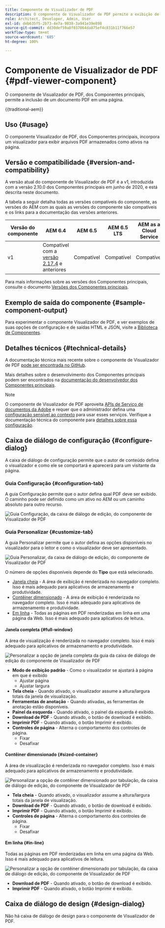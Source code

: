 ```yaml
---
title: Componente de Visualizador de PDF
description: O componente de Visualizador de PDF permite a exibição de um documento PDF.
role: Architect, Developer, Admin, User
exl-id: deb635f5-2b73-4e7a-9838-3a941e39e898
source-git-commit: dd30def59a8f037864da875ef4c831b11f766e57
workflow-type: tm+mt
source-wordcount: '685'
ht-degree: 100%

---
```



# Componente de Visualizador de PDF {#pdf-viewer-component}

O componente de Visualizador de PDF, dos Componentes principais, permite a inclusão de um documento PDF em uma página.

{{traditional-aem}}

## Uso {#usage}

O componente Visualizador de PDF, dos Componentes principais, incorpora um visualizador para exibir arquivos PDF armazenados como ativos na página.

## Versão e compatibilidade {#version-and-compatibility}

A versão atual do componente de Visualizador de PDF é a v1, introduzida com a versão 2.10.0 dos Componentes principais em junho de 2020, e está descrita neste documento.

A tabela a seguir detalha todas as versões compatíveis do componente, as versões do AEM com as quais as versões do componente são compatíveis e os links para a documentação das versões anteriores.

| Versão do componente | AEM 6.4 | AEM 6.5 | AEM 6.5 LTS | AEM as a Cloud Service |
|--- |--- |---|---|---|
| v1 | Compatível com a <br>[versão 2.17.4](/help/versions.md) e anteriores | Compatível | Compatível | Compatível |

Para mais informações sobre as versões dos Componentes principais, consulte o documento [Versões dos Componentes principais](/help/versions.md).

## Exemplo de saída do componente {#sample-component-output}

Para experimentar o componente Visualizador de PDF, e ver exemplos de suas opções de configuração e de saídas HTML e JSON, visite a [Biblioteca de Componentes](https://adobe.com/go/aem_cmp_library_pdfviewer_br).

## Detalhes técnicos {#technical-details}

A documentação técnica mais recente sobre o componente de Visualizador de PDF [pode ser encontrada no GitHub](https://adobe.com/go/aem_cmp_tech_pdfviewer_v1_br).

Mais detalhes sobre o desenvolvimento dos Componentes principais podem ser encontrados na [documentação do desenvolvedor dos Componentes principais](/help/developing/overview.md).

>[!NOTE]
>
>O componente de Visualizador de PDF aproveita [APIs de Serviço de documentos da Adobe](https://www.adobe.io/apis/documentcloud/dcsdk.html) e requer que o administrador defina uma [configuração sensível ao contexto](/help/developing/context-aware-configs.md) para usar esses serviços. Verifique a documentação técnica do componente para [detalhes sobre essa configuração](https://github.com/adobe/aem-core-wcm-components/tree/master/content/src/content/jcr_root/apps/core/wcm/components/pdfviewer/v1/pdfviewer#context-aware-config).

## Caixa de diálogo de configuração {#configure-dialog}

A caixa de diálogo de configuração permite que o autor de conteúdo defina o visualizador e como ele se comportará e aparecerá para um visitante da página.

### Guia Configuração {#configuration-tab}

A guia Configuração permite que o autor defina qual PDF deve ser exibido. O caminho pode ser definido como um ativo no AEM ou um caminho absoluto para outro recurso.

![Guia Configuração, da caixa de diálogo de edição, do componente de Visualizador de PDF](/help/assets/pdf-viewer-edit-configuration.png)

### Guia Personalizar {#customize-tab}

A guia Personalizar permite que o autor defina as opções disponíveis no visualizador para o leitor e como o visualizador deve ser apresentado.

![Guia Personalizar, da caixa de diálogo de edição, do componente de Visualizador de PDF](/help/assets/pdf-viewer-edit-customize.png)

O número de opções disponíveis depende do **Tipo** que está selecionado.

* [Janela cheia](#full-window) - A área de exibição é renderizada no navegador completo. Isso é mais adequado para aplicativos de armazenamento e produtividade.
* [Contêiner dimensionado](#sized-container) - A área de exibição é renderizada no navegador completo. Isso é mais adequado para aplicativos de armazenamento e produtividade.
* [Em linha](#in-line) - Todas as páginas em PDF renderizadas em linha em uma página da Web. Isso é mais adequado para aplicativos de leitura.

#### Janela completa {#full-window}

A área de visualização é renderizada no navegador completo. Isso é mais adequado para aplicativos de armazenamento e produtividade.

![Personalizar a opção de janela completa da guia da caixa de diálogo de edição do componente de Visualizador de PDF](/help/assets/pdf-viewer-edit-customize-full.png)

* **Modo de exibição padrão** - Como o visualizador se ajustará à página em que é exibido
   * Ajustar página
   * Ajustar largura
* **Tela cheia** - Quando ativado, o visualizador assume a altura/largura totais da janela de visualização.
* **Ferramentas de anotação** - Quando ativadas, as ferramentas de anotação estão disponíveis.
* **Painel da esquerda** - Quando ativado, o painel da esquerda é exibido.
* **Download de PDF** - Quando ativado, o botão de download é exibido.
* **Imprimir PDF** - Quando ativado, o botão Imprimir é exibido.
* **Controles de página** - Alterna o comportamento dos controles de página.
   * Fixar
   * Desafixar

#### Contêiner dimensionado {#sized-container}

A área de visualização é renderizada no navegador completo. Isso é mais adequado para aplicativos de armazenamento e produtividade.

![Personalizar a opção de contêiner dimensionado por tabulação, da caixa de diálogo de edição, do componente de Visualizador de PDF](/help/assets/pdf-viewer-edit-customize-sized-container.png)

* **Tela cheia** - Quando ativado, o visualizador assume a altura/largura totais da janela de visualização.
* **Download de PDF** - Quando ativado, o botão de download é exibido.
* **Imprimir PDF** - Quando ativado, o botão Imprimir é exibido.
* **Controles de página** - Alterna o comportamento dos controles de página.
   * Fixar
   * Desafixar

#### Em linha {#in-line}

Todas as páginas em PDF renderizadas em linha em uma página da Web. Isso é mais adequado para aplicativos de leitura.

![Personalizar a opção de contêiner dimensionado por tabulação, da caixa de diálogo de edição, do componente de Visualizador de PDF](/help/assets/pdf-viewer-edit-customize-inline.png)

* **Download de PDF** - Quando ativado, o botão de download é exibido.
* **Imprimir PDF** - Quando ativado, o botão Imprimir é exibido.

## Caixa de diálogo de design {#design-dialog}

Não há caixa de diálogo de design para o componente de Visualizador de PDF.
